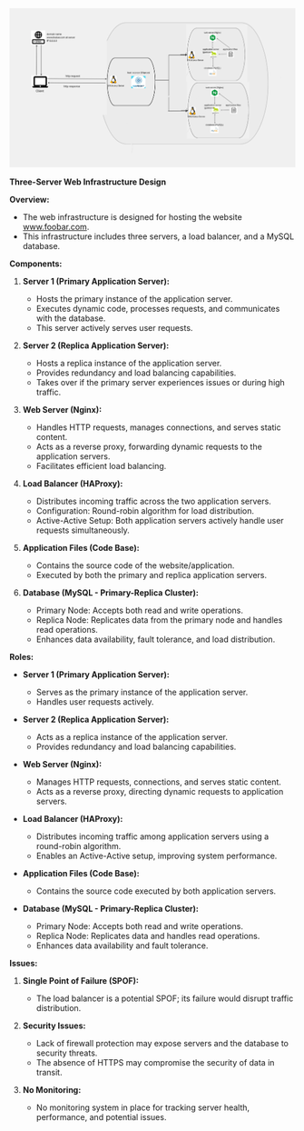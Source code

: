 ![](https://github.com/Isaac-Ndirangu-Muturi-749/alx-system_engineering-devops/blob/main/0x09-web_infrastructure_design/1-distributed_web_infrastructure.png)


**Three-Server Web Infrastructure Design**

**Overview:**
- The web infrastructure is designed for hosting the website www.foobar.com.
- This infrastructure includes three servers, a load balancer, and a MySQL database.

**Components:**

1. **Server 1 (Primary Application Server):**
   - Hosts the primary instance of the application server.
   - Executes dynamic code, processes requests, and communicates with the database.
   - This server actively serves user requests.

2. **Server 2 (Replica Application Server):**
   - Hosts a replica instance of the application server.
   - Provides redundancy and load balancing capabilities.
   - Takes over if the primary server experiences issues or during high traffic.

3. **Web Server (Nginx):**
   - Handles HTTP requests, manages connections, and serves static content.
   - Acts as a reverse proxy, forwarding dynamic requests to the application servers.
   - Facilitates efficient load balancing.

4. **Load Balancer (HAProxy):**
   - Distributes incoming traffic across the two application servers.
   - Configuration: Round-robin algorithm for load distribution.
   - Active-Active Setup: Both application servers actively handle user requests simultaneously.

5. **Application Files (Code Base):**
   - Contains the source code of the website/application.
   - Executed by both the primary and replica application servers.

6. **Database (MySQL - Primary-Replica Cluster):**
   - Primary Node: Accepts both read and write operations.
   - Replica Node: Replicates data from the primary node and handles read operations.
   - Enhances data availability, fault tolerance, and load distribution.

**Roles:**

- **Server 1 (Primary Application Server):**
  - Serves as the primary instance of the application server.
  - Handles user requests actively.

- **Server 2 (Replica Application Server):**
  - Acts as a replica instance of the application server.
  - Provides redundancy and load balancing capabilities.

- **Web Server (Nginx):**
  - Manages HTTP requests, connections, and serves static content.
  - Acts as a reverse proxy, directing dynamic requests to application servers.

- **Load Balancer (HAProxy):**
  - Distributes incoming traffic among application servers using a round-robin algorithm.
  - Enables an Active-Active setup, improving system performance.

- **Application Files (Code Base):**
  - Contains the source code executed by both application servers.

- **Database (MySQL - Primary-Replica Cluster):**
  - Primary Node: Accepts both read and write operations.
  - Replica Node: Replicates data and handles read operations.
  - Enhances data availability and fault tolerance.

**Issues:**

1. **Single Point of Failure (SPOF):**
   - The load balancer is a potential SPOF; its failure would disrupt traffic distribution.

2. **Security Issues:**
   - Lack of firewall protection may expose servers and the database to security threats.
   - The absence of HTTPS may compromise the security of data in transit.

3. **No Monitoring:**
   - No monitoring system in place for tracking server health, performance, and potential issues.